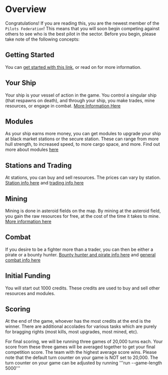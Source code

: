 # Overview

Congratulations! If you are reading this, you are the newest member of the `Pilots Federation`!
This means that you will soon begin competing against others to see who is the best pilot in the sector.
Before you begin, please take note of the following concepts:

## Getting Started

You can [get started with this link](getting_started.html), or read on for more information.

## Your Ship

Your ship is your vessel of action in the game. You control a singular ship (that respawns on death), and through your ship, you make trades, mine resources, or engage in combat.
[More Information Here](ships.html)

## Modules

As your ship earns more money, you can get modules to upgrade your ship at black market stations or the secure station. These can range from more hull strength, to increased speed, to more cargo space, and more.
Find out more about modules [here](ship_upgrades.html)

## Stations and Trading

At stations, you can buy and sell resources. The prices can vary by station.
[Station info here](stations.html) and [trading info here](trading.html)

## Mining

Mining is done in asteroid fields on the map. By mining at the asteroid field, you gain the raw resources for free, at the cost of the time it takes to mine.
[More information here](asteroid_fields_and_mining.html)

## Combat

If you desire to be a fighter more than a trader, you can then be either a pirate or a bounty hunter.
[Bounty hunter and pirate info here](bounty_hunting_lawfulness_and_piracy.html) and [general combat info here](combat.html)

## Initial Funding

You will start out 1000 credits. These credits are used to buy and sell other resources and modules.

## Scoring

At the end of the game, whoever has the most credits at the end is the winner.
There are additional accolades for various tasks which are purely for bragging rights (most kills, most upgrades, most mined, etc).

For final scoring, we will be running three games of 20,000 turns each. Your score from these three games will be
averaged together to get your final competition score. The team with the highest average score wins. Please note that
the default turn counter on your game is NOT set to 20,000. The turn counter on your game can be adjusted by running
'''run --game-length 5000'''